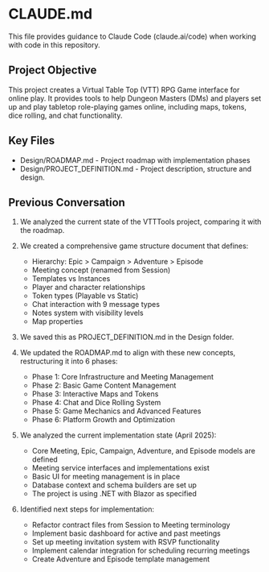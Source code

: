 # CLAUDE.md

This file provides guidance to Claude Code (claude.ai/code) when working with code in this repository.

## Project Objective

This project creates a Virtual Table Top (VTT) RPG Game interface for online play. It provides tools to help Dungeon Masters (DMs) and players set up and play tabletop role-playing games online, including maps, tokens, dice rolling, and chat functionality.

## Key Files

* Design/ROADMAP.md - Project roadmap with implementation phases
* Design/PROJECT_DEFINITION.md - Project description, structure and design.

## Previous Conversation

1. We analyzed the current state of the VTTTools project, comparing it with the roadmap.

2. We created a comprehensive game structure document that defines:
   
   - Hierarchy: Epic > Campaign > Adventure > Episode
   - Meeting concept (renamed from Session)
   - Templates vs Instances
   - Player and character relationships
   - Token types (Playable vs Static)
   - Chat interaction with 9 message types
   - Notes system with visibility levels
   - Map properties

3. We saved this as PROJECT_DEFINITION.md in the Design folder.

4. We updated the ROADMAP.md to align with these new concepts, restructuring it into 6 phases:
   
   - Phase 1: Core Infrastructure and Meeting Management
   - Phase 2: Basic Game Content Management
   - Phase 3: Interactive Maps and Tokens
   - Phase 4: Chat and Dice Rolling System
   - Phase 5: Game Mechanics and Advanced Features
   - Phase 6: Platform Growth and Optimization

5. We analyzed the current implementation state (April 2025):
   
   - Core Meeting, Epic, Campaign, Adventure, and Episode models are defined
   - Meeting service interfaces and implementations exist
   - Basic UI for meeting management is in place
   - Database context and schema builders are set up
   - The project is using .NET with Blazor as specified

6. Identified next steps for implementation:
   
   - Refactor contract files from Session to Meeting terminology
   - Implement basic dashboard for active and past meetings
   - Set up meeting invitation system with RSVP functionality
   - Implement calendar integration for scheduling recurring meetings
   - Create Adventure and Episode template management
